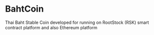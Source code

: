 # BahtCoin
Thai Baht Stable Coin developed for running on RootStock (RSK) smart contract platform and also Ethereum platform
